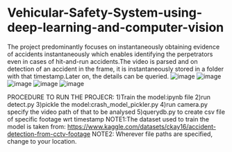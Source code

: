 # Vehicular-Safety-System-using-deep-learning-and-computer-vision
The project predominantly focuses on instantaneously obtaining evidence of accidents instantaneously which enables identifying the perpetrators even in cases of hit-and-run accidents.The video is parsed and on detection of an accident in the frame, it is instantaneously stored in a folder with that timestamp.Later on, the details can be queried.
![image](https://user-images.githubusercontent.com/63106738/232092677-3a497797-e5a8-4d5d-af96-31a4074fbff0.png)
![image](https://user-images.githubusercontent.com/63106738/232092749-1848057d-435c-4917-beca-234d7ac24650.png)
![image](https://user-images.githubusercontent.com/63106738/232092794-04922ac3-be58-4c73-8816-619badc29877.png)
![image](https://user-images.githubusercontent.com/63106738/232092870-b12665b1-15f8-477d-b8e3-528d0bbea634.png)
![image](https://user-images.githubusercontent.com/63106738/232092944-077dd3e7-5228-4418-b91c-16f99357f8ec.png)
 
 PROCEDURE TO RUN THE PROJECR:
 1)Train the model:ipynb file
 2)run detect.py
 3)pickle the model:crash_model_pickler.py
 4)run camera.py specify the video path of that to be analysed
 5)querydb.py to create csv file of specific footage wrt timestamp
NOTE1:The dataset used to train the model is taken from:
https://www.kaggle.com/datasets/ckay16/accident-detection-from-cctv-footage
NOTE2: Wherever file paths are specified, change to your location.

